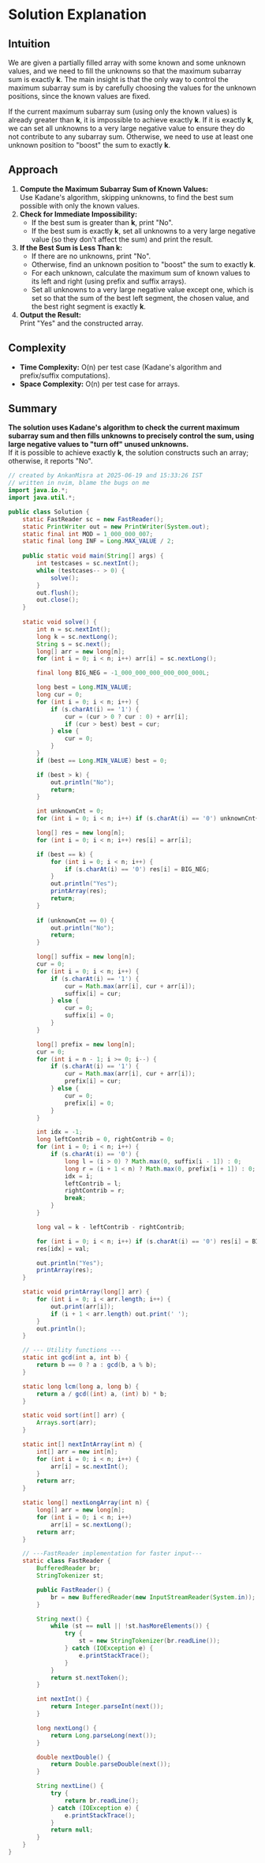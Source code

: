 # Solution Explanation

## Intuition
We are given a partially filled array with some known and some unknown values, and we need to fill the unknowns so that the maximum subarray sum is exactly **k**. The main insight is that the only way to control the maximum subarray sum is by carefully choosing the values for the unknown positions, since the known values are fixed.

If the current maximum subarray sum (using only the known values) is already greater than **k**, it is impossible to achieve exactly **k**. If it is exactly **k**, we can set all unknowns to a very large negative value to ensure they do not contribute to any subarray sum. Otherwise, we need to use at least one unknown position to "boost" the sum to exactly **k**.

## Approach
1. **Compute the Maximum Subarray Sum of Known Values:**  
   Use Kadane's algorithm, skipping unknowns, to find the best sum possible with only the known values.
2. **Check for Immediate Impossibility:**  
   - If the best sum is greater than **k**, print "No".
   - If the best sum is exactly **k**, set all unknowns to a very large negative value (so they don't affect the sum) and print the result.
3. **If the Best Sum is Less Than k:**  
   - If there are no unknowns, print "No".
   - Otherwise, find an unknown position to "boost" the sum to exactly **k**.
   - For each unknown, calculate the maximum sum of known values to its left and right (using prefix and suffix arrays).
   - Set all unknowns to a very large negative value except one, which is set so that the sum of the best left segment, the chosen value, and the best right segment is exactly **k**.
4. **Output the Result:**  
   Print "Yes" and the constructed array.

## Complexity
- **Time Complexity:** O(n) per test case (Kadane's algorithm and prefix/suffix computations).
- **Space Complexity:** O(n) per test case for arrays.

## Summary
**The solution uses Kadane's algorithm to check the current maximum subarray sum and then fills unknowns to precisely control the sum, using large negative values to "turn off" unused unknowns.**  
If it is possible to achieve exactly **k**, the solution constructs such an array; otherwise, it reports "No".

```java
// created by AnkanMisra at 2025-06-19 and 15:33:26 IST
// written in nvim, blame the bugs on me
import java.io.*;
import java.util.*;

public class Solution {
    static FastReader sc = new FastReader();
    static PrintWriter out = new PrintWriter(System.out);
    static final int MOD = 1_000_000_007;
    static final long INF = Long.MAX_VALUE / 2;
    
    public static void main(String[] args) {
        int testcases = sc.nextInt();
        while (testcases-- > 0) {
            solve();
        }
        out.flush();
        out.close();
    }
    
    static void solve() {
        int n = sc.nextInt();
        long k = sc.nextLong();
        String s = sc.next();
        long[] arr = new long[n];
        for (int i = 0; i < n; i++) arr[i] = sc.nextLong();

        final long BIG_NEG = -1_000_000_000_000_000_000L;

        long best = Long.MIN_VALUE;
        long cur = 0;
        for (int i = 0; i < n; i++) {
            if (s.charAt(i) == '1') {
                cur = (cur > 0 ? cur : 0) + arr[i];
                if (cur > best) best = cur;
            } else {
                cur = 0;
            }
        }
        if (best == Long.MIN_VALUE) best = 0;

        if (best > k) {
            out.println("No");
            return;
        }

        int unknownCnt = 0;
        for (int i = 0; i < n; i++) if (s.charAt(i) == '0') unknownCnt++;

        long[] res = new long[n];
        for (int i = 0; i < n; i++) res[i] = arr[i];

        if (best == k) {
            for (int i = 0; i < n; i++) {
                if (s.charAt(i) == '0') res[i] = BIG_NEG;
            }
            out.println("Yes");
            printArray(res);
            return;
        }
        
        if (unknownCnt == 0) {
            out.println("No");
            return;
        }

        long[] suffix = new long[n];
        cur = 0;
        for (int i = 0; i < n; i++) {
            if (s.charAt(i) == '1') {
                cur = Math.max(arr[i], cur + arr[i]);
                suffix[i] = cur;
            } else {
                cur = 0;
                suffix[i] = 0;
            }
        }

        long[] prefix = new long[n];
        cur = 0;
        for (int i = n - 1; i >= 0; i--) {
            if (s.charAt(i) == '1') {
                cur = Math.max(arr[i], cur + arr[i]);
                prefix[i] = cur;
            } else {
                cur = 0;
                prefix[i] = 0;
            }
        }

        int idx = -1;
        long leftContrib = 0, rightContrib = 0;
        for (int i = 0; i < n; i++) {
            if (s.charAt(i) == '0') {
                long l = (i > 0) ? Math.max(0, suffix[i - 1]) : 0;
                long r = (i + 1 < n) ? Math.max(0, prefix[i + 1]) : 0;
                idx = i;
                leftContrib = l;
                rightContrib = r;
                break;
            }
        }

        long val = k - leftContrib - rightContrib;

        for (int i = 0; i < n; i++) if (s.charAt(i) == '0') res[i] = BIG_NEG;
        res[idx] = val;

        out.println("Yes");
        printArray(res);
    }

    static void printArray(long[] arr) {
        for (int i = 0; i < arr.length; i++) {
            out.print(arr[i]);
            if (i + 1 < arr.length) out.print(' ');
        }
        out.println();
    }

    // --- Utility functions ---
    static int gcd(int a, int b) {
        return b == 0 ? a : gcd(b, a % b);
    }

    static long lcm(long a, long b) {
        return a / gcd((int) a, (int) b) * b;
    }

    static void sort(int[] arr) {
        Arrays.sort(arr);
    }

    static int[] nextIntArray(int n) {
        int[] arr = new int[n];
        for (int i = 0; i < n; i++) {
            arr[i] = sc.nextInt();
        }
        return arr;
    }

    static long[] nextLongArray(int n) {
        long[] arr = new long[n];
        for (int i = 0; i < n; i++)
            arr[i] = sc.nextLong();
        return arr;
    }

    // ---FastReader implementation for faster input---
    static class FastReader {
        BufferedReader br;
        StringTokenizer st;

        public FastReader() {
            br = new BufferedReader(new InputStreamReader(System.in));
        }

        String next() {
            while (st == null || !st.hasMoreElements()) {
                try {
                    st = new StringTokenizer(br.readLine());
                } catch (IOException e) {
                    e.printStackTrace();
                }
            }
            return st.nextToken();
        }

        int nextInt() {
            return Integer.parseInt(next());
        }

        long nextLong() {
            return Long.parseLong(next());
        }

        double nextDouble() {
            return Double.parseDouble(next());
        }

        String nextLine() {
            try {
                return br.readLine();
            } catch (IOException e) {
                e.printStackTrace();
            }
            return null;
        }
    }
}
